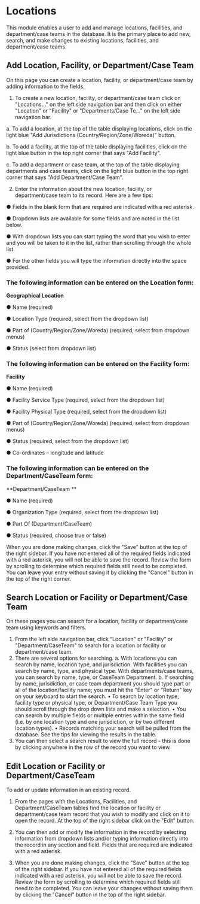 # Locations

This module enables a user to add and manage locations, facilities, and department/case teams in the database. It is the primary place to add new, search, and make changes to existing locations, facilities, and department/case teams.

## Add Location, Facility, or Department/Case Team
On this page you can create a location, facility, or department/case team by adding information to the fields.

1. To create a new location, facility, or department/case team click on "Locations..." on the left side navigation bar and then click on either "Location" or "Facility" or "Departments/Case Te..." on the left side navigation bar.

a. To add a location, at the top of the table displaying locations, click on the light blue "Add Jurisdictions (Country/Region/Zone/Woreda)" button.

b. To add a facility, at the top of the table displaying facilities, click on the light blue button in the top right corner that says "Add Facility".

c. To add a department or case team, at the top of the table displaying departments and case teams, click on the light blue button in the top right corner that says "Add Department/Case Team".

2. Enter the information about the new location, facility, or department/case team to its record. Here are a few tips:

● Fields in the blank form that are required are indicated with a red asterisk.

● Dropdown lists are available for some fields and are noted in the list below.

● With dropdown lists you can start typing the word that you wish to enter and you will be taken to it in the list, rather than scrolling through the whole list.

● For the other fields you will type the information directly into the space provided.

### The following information can be entered on the Location form:

**Geographical Location**

● Name (required)

● Location Type (required, select from the dropdown list)

● Part of (Country/Region/Zone/Woreda) (required, select from dropdown menus)

● Status (select from dropdown list)

###  The following information can be entered on the Facility form:

**Facility**

● Name (required)

● Facility Service Type (required, select from the dropdown list)

● Facility Physical Type (required, select from the dropdown list)

● Part of (Country/Region/Zone/Woreda) (required, select from dropdown menus)

● Status (required, select from the dropdown list)

● Co-ordinates – longitude and latitude


### The following information can be entered on the Department/CaseTeam form:

**Department/CaseTeam **

● Name (required)

● Organization Type (required, select from the dropdown list)

● Part Of (Department/CaseTeam)

● Status (required, choose true or false)


When you are done making changes, click the "Save" button at the top of the right sidebar. If you have not entered all of the required fields indicated with a red asterisk, you will not be able to save the record. Review the form by scrolling to determine which required fields still need to be completed. You can leave your entry without saving it by clicking the "Cancel" button in the top of the right corner.

## Search Location or Facility or Department/Case Team

On these pages you can search for a location, facility or department/case team using keywords and filters.

1. From the left side navigation bar, click “Location" or "Facility” or "Department/CaseTeam" to search for a location or facility or department/case team.
2. There are several options for searching.
    a. With locations you can search by name, location type, and jurisdiction. With facilities you can search by name, type, and physical type. With departments/case           teams, you can search by name, type, or CaseTeam Department.
    b. If searching by name, jurisdiction, or case team department you should type part or all of the location/facility name; you must hit the "Enter" or "Return" key          on your keyboard to start the search.
              • To search by location type, facility type or physical type, or Department/Case Team Type you should scroll through the drop down lists and make a                         selection.
              • You can search by multiple fields or multiple entries within the same field (i.e. by one location type and one jurisdiction, or by two different                          location types).
              • Records matching your search will be pulled from the database. See the tips for viewing the results in the table.
3. You can then select a search result to view the full record - this is done by clicking anywhere in the row of the record you want to view.


## Edit Location or Facility or Department/CaseTeam

To add or update information in an existing record.

1. From the pages with the Locations, Facilities, and Department/CaseTeam tables find the location or facility or department/case team record that you wish to modify       and click on it to open the record. At the top of the right sidebar click on the "Edit" button.

2. You can then add or modify the information in the record by selecting information from dropdown lists and/or typing information directly into the record in any        section and field. Fields that are required are indicated with a red asterisk.
3. When you are done making changes, click the "Save" button at the top of the right sidebar. If you have not entered all of the required fields indicated with a red       asterisk, you will not be able to save the record. Review the form by scrolling to determine which required fields still need to be completed. You can leave your         changes without saving them by clicking the "Cancel" button in the top of the right sidebar.
